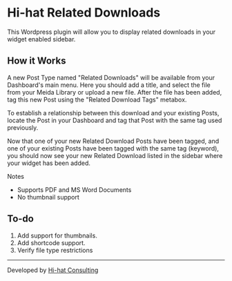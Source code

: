 # Hi-hat Related Downloads

This Wordpress plugin will allow you to display related downloads in your widget enabled sidebar.

## How it Works

A new Post Type named "Related Downloads" will be available from your Dashboard's main menu. Here you should add a title, and select the file from your Meida Library or upload a new file. After the file has been added, tag this new Post using the "Related Download Tags" metabox.

To establish a relationship between this download and your existing Posts, locate the Post in your Dashboard and tag that Post with the same tag used previously.

Now that one of your new Related Download Posts have been tagged, and one of your existing Posts have been tagged with the same tag (keyword), you should now see your new Related Download listed in the sidebar where your widget has been added.

Notes

 + Supports PDF and MS Word Documents
 + No thumbnail support

## To-do

1. Add support for thumbnails.
2. Add shortcode support.
3. Verify file type restrictions

---
Developed by [Hi-hat Consulting](http://hi-hatconsulting.com)